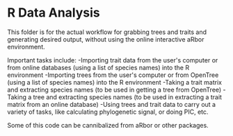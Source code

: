 R Data Analysis
==========

This folder is for the actual workflow for grabbing trees and traits and generating desired output, without using the online interactive aRbor environment.

Important tasks include:
-Importing trait data from the user's computer or from online databases (using a list of species names) into the R environment
-Importing trees from the user's computer or from OpenTree (using a list of species names) into the R environment
-Taking a trait matrix and extracting species names (to be used in getting a tree from OpenTree)
-Taking a tree and extracting species names (to be used in extracting a trait matrix from an online database)
-Using trees and trait data to carry out a variety of tasks, like calculating phylogenetic signal, or doing PIC, etc.

Some of this code can be cannibalized from aRbor or other packages.